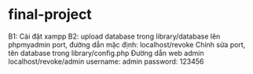 # final-project
B1: Cài đặt xampp
B2: upload database trong library/database lên phpmyadmin
port, đường dẫn mặc định: localhost/revoke
Chỉnh sửa port, tên database trong library/config.php
Đường dẫn web admin localhost/revoke/admin
username: admin
password: 123456
